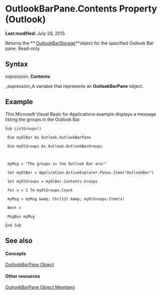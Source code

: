 
# OutlookBarPane.Contents Property (Outlook)

 **Last modified:** July 28, 2015

Returns the  ** [OutlookBarStorage](e6dc8dc0-bae4-f59b-c991-1421b280de38.md)**object for the specified Outlook Bar pane. Read-only.

## Syntax

 _expression_. **Contents**

 _expression_A variable that represents an  **OutlookBarPane** object.


## Example

This Microsoft Visual Basic for Applications example displays a message listing the groups in the Outlook Bar.


```
Sub ListGroups() 
 
 Dim myOlBar As Outlook.OutlookBarPane 
 
 Dim myOlGroups As Outlook.OutlookBarGroups 
 
 
 
 myMsg = "The groups in the Outlook Bar are:" 
 
 Set myOlBar = Application.ActiveExplorer.Panes.Item("OutlookBar") 
 
 Set myOlGroups = myOlBar.Contents.Groups 
 
 For x = 1 To myOlGroups.Count 
 
 myMsg = myMsg &amp; Chr(13) &amp; myOlGroups.Item(x) 
 
 Next x 
 
 MsgBox myMsg 
 
End Sub
```


## See also


#### Concepts


 [OutlookBarPane Object](f8e6aa05-7a66-64f2-5a6a-ea639b6bbc59.md)
#### Other resources


 [OutlookBarPane Object Members](c5453689-853b-d247-6be7-8d1f839eded7.md)
